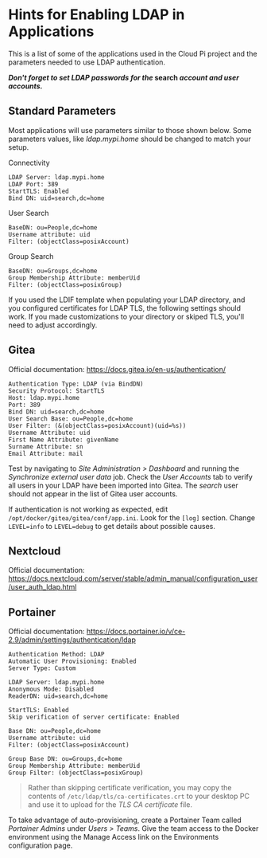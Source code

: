 # Hints for Enabling LDAP in Applications
This is a list of some of the applications used in the Cloud Pi project and the parameters needed to use LDAP authentication.

**_Don't forget to set LDAP passwords for the_ search _account and user accounts._**

## Standard Parameters
Most applications will use parameters similar to those shown below. Some parameters values, like _ldap.mypi.home_ should be changed to match your setup.

Connectivity

```
LDAP Server: ldap.mypi.home
LDAP Port: 389
StartTLS: Enabled
Bind DN: uid=search,dc=home
```

User Search

```
BaseDN: ou=People,dc=home
Username attribute: uid
Filter: (objectClass=posixAccount)
```

Group Search

```
BaseDN: ou=Groups,dc=home
Group Membership Attribute: memberUid
Filter: (objectClass=posixGroup)
```

If you used the LDIF template when populating your LDAP directory, and you configured certificates for LDAP TLS, the following settings should work. If you made customizations to your directory or skiped TLS, you'll need to adjust accordingly.

## Gitea
Official documentation: https://docs.gitea.io/en-us/authentication/

```
Authentication Type: LDAP (via BindDN)
Security Protocol: StartTLS
Host: ldap.mypi.home
Port: 389
Bind DN: uid=search,dc=home
User Search Base: ou=People,dc=home
User Filter: (&(objectClass=posixAccount)(uid=%s))
Username Attribute: uid
First Name Attribute: givenName
Surname Attribute: sn
Email Attribute: mail
```

Test by navigating to _Site Administration > Dashboard_ and running the _Synchronize external user data_ job. Check the _User Accounts_ tab to verify all users in your LDAP have been imported into Gitea. The _search_ user should not appear in the list of Gitea user accounts.

If authentication is not working as expected, edit `/opt/docker/gitea/gitea/conf/app.ini`. Look for the `[log]` section. Change `LEVEL=info` to `LEVEL=debug` to get details about possible causes.

## Nextcloud
Official documentation: https://docs.nextcloud.com/server/stable/admin_manual/configuration_user/user_auth_ldap.html


## Portainer
Official documentation: https://docs.portainer.io/v/ce-2.9/admin/settings/authentication/ldap

```
Authentication Method: LDAP
Automatic User Provisioning: Enabled
Server Type: Custom

LDAP Server: ldap.mypi.home
Anonymous Mode: Disabled
ReaderDN: uid=search,dc=home

StartTLS: Enabled
Skip verification of server certificate: Enabled

Base DN: ou=People,dc=home
Username attribute: uid
Filter: (objectClass=posixAccount)

Group Base DN: ou=Groups,dc=home
Group Membership Attribute: memberUid
Group Filter: (objectClass=posixGroup)
```

>Rather than skipping certificate verification, you may copy the contents of `/etc/ldap/tls/ca-certificates.crt` to your desktop PC and use it to upload for the _TLS CA certificate_ file.

To take advantage of auto-provisioning, create a Portainer Team called _Portainer Admins_ under _Users > Teams_. Give the team access to the Docker environment using the Manage Access link on the Environments configuration page.
